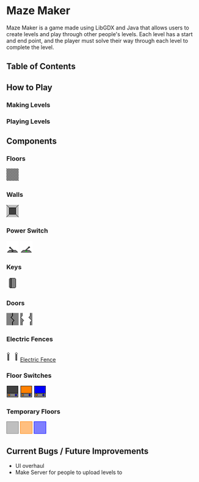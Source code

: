 # Maze Maker
Maze Maker is a game made using LibGDX and Java that allows users to create levels and play through other people's levels. Each level has a start and end point, and the player must solve their way through each level to complete the level.
## Table of Contents
## How to Play
### Making Levels
### Playing Levels
## Components
### Floors
![Floor](/core/assets/floor.png)
### Walls
![Wall](/core/assets/wall.png)
### Power Switch
![Power Switch](/core/assets/power-off.png) ![Power Switch](/core/assets/power-on.png)
### Keys
![Key](/core/assets/key.png)
### Doors
![Door](/core/assets/closed-door.png) ![Door](/core/assets/open-door.png)
### Electric Fences
![Electric Fence](/core/assets/electric-fence-disabled.png) [Electric Fence](/core/assets/electric-fence-enabled.png)
### Floor Switches
![Floor Switches](/core/assets/switch-off.png) ![Floor Switches](/core/assets/switch-orange.png) ![Floor Switches](/core/assets/switch-blue.png)
### Temporary Floors
![Temporary Floor](/core/assets/invisible-floor.png) ![Temporary Floor](/core/assets/orange-floor.png) ![Temporary Floor](/core/assets/blue-floor.png)
## Current Bugs / Future Improvements
- UI overhaul
- Make Server for people to upload levels to
